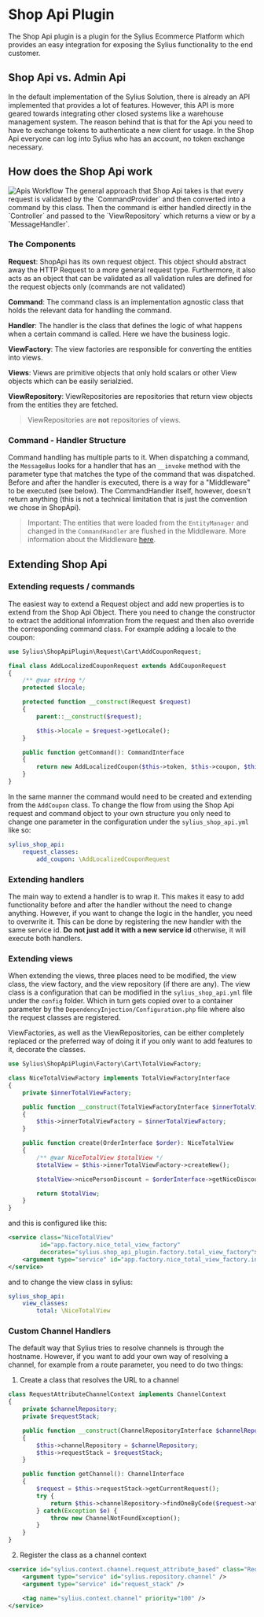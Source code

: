 # Shop Api Plugin
The Shop Api plugin is a plugin for the Sylius Ecommerce Platform which provides an easy integration for exposing the Sylius functionality to the end customer.

## Shop Api vs. Admin Api
In the default implementation of the Sylius Solution, there is already an API implemented that provides a lot of features. However, this API is more geared towards integrating other closed systems like a warehouse management system. The reason behind that is that for the Api you need to have to exchange tokens to authenticate a new client for usage. In the Shop Api everyone can log into Sylius who has an account, no token exchange necessary.

## How does the Shop Api work
<img src="Workflow.png" alt="Apis Workflow" />
The general approach that Shop Api takes is that every request is validated by the `CommandProvider` and then converted into a command by this class. Then the command is either handled directly in the `Controller` and passed to the `ViewRepository` which returns a view or by a `MessageHandler`.

### The Components
**Request**: ShopApi has its own request object. This object should abstract away the HTTP Request to a more general request type. Furthermore, it also acts as an object that can be validated as all validation rules are defined for the request objects only (commands are not validated)

**Command**: The command class is an implementation agnostic class that holds the relevant data for handling the command.

**Handler**: The handler is the class that defines the logic of what happens when a certain command is called. Here we have the business logic.

**ViewFactory**: The view factories are responsible for converting the entities into views.

**Views**: Views are primitive objects that only hold scalars or other View objects which can be easily serialzied.

**ViewRepository**: ViewRepositories are repositories that return view objects from the entities they are fetched.

> ViewRepositories are **not** repositories of views.

### Command - Handler Structure
Command handling has multiple parts to it. When dispatching a command, the `MessageBus` looks for a handler that has an `__invoke` method with the parameter type that matches the type of the command that was dispatched. Before and after the handler is executed, there is a way for a "Middleware" to be executed (see below). The CommandHandler itself, however, doesn't return anything (this is not a technical limitation that is just the convention we chose in ShopApi).

> Important: The entities that were loaded from the `EntityManager` and changed in the `CommandHandler` are flushed in the Middleware. More information about the Middleware [here](https://symfony.com/doc/current/components/messenger.html#bus).

## Extending Shop Api

### Extending requests / commands
The easiest way to extend a Request object and add new properties is to extend from the Shop Api Object. There you need to change the constructor to extract the additional infomration from the request and then also override the corresponding command class. For example adding a locale to the coupon:

```php
use Sylius\ShopApiPlugin\Request\Cart\AddCouponRequest;

final class AddLocalizedCouponRequest extends AddCouponRequest
{
    /** @var string */
    protected $locale;

    protected function __construct(Request $request)
    {
        parent::__construct($request);

        $this->locale = $request->getLocale();
    }

    public function getCommand(): CommandInterface
    {
        return new AddLocalizedCoupon($this->token, $this->coupon, $this->locale);
    }
}
```
In the same manner the command would need to be created and extending from the `AddCoupon` class. To change the flow from using the Shop Api request and command object to your own structure you only need to change one parameter in the configuration under the `sylius_shop_api.yml` like so:
```yml
sylius_shop_api:
    request_classes:
        add_coupon: \AddLocalizedCouponRequest
```

### Extending handlers
The main way to extend a handler is to wrap it. This makes it easy to add functionality before and after the handler without the need to change anything. However, if you want to change the logic in the handler, you need to overwrite it. This can be done by registering the new handler with the same service id. **Do not just add it with a new service id** otherwise, it will execute both handlers.

### Extending views
When extending the views, three places need to be modified, the view class, the view factory, and the view repository (if there are any). The view class is a configuration that can be modified in the `sylius_shop_api.yml` file under the `config` folder. Which in turn gets copied over to a container parameter by the `DependencyInjection/Configuration.php` file where also the request classes are registered.

ViewFactories, as well as the ViewRepositories, can be either completely replaced or the preferred way of doing it if you only want to add features to it, decorate the classes.

```php
use Sylius\ShopApiPlugin\Factory\Cart\TotalViewFactory;

class NiceTotalViewFactory implements TotalViewFactoryInterface
{
    private $innerTotalViewFactory;

    public function __construct(TotalViewFactoryInterface $innerTotalViewFactory)
    {
        $this->innerTotalViewFactory = $innerTotalViewFactory;
    }

    public function create(OrderInterface $order): NiceTotalView
    {
        /** @var NiceTotalView $totalView */
        $totalView = $this->innerTotalViewFactory->createNew();

        $totalView->nicePersonDiscount = $orderInterface->getNiceDiscount();

        return $totalView;
    }
}
```
and this is configured like this:
```xml
<service class="NiceTotalView"
         id="app.factory.nice_total_view_factory"
         decorates="sylius.shop_api_plugin.factory.total_view_factory">
    <argument type="service" id="app.factory.nice_total_view_factory.inner" />
</service>
```
and to change the view class in sylius:
```yml
sylius_shop_api:
    view_classes:
        total: \NiceTotalView
```

### Custom Channel Handlers
The default way that Sylius tries to resolve channels is through the hostname. However, if you want to add your own way of resolving a channel, for example from a route parameter, you need to do two things:

1. Create a class that resolves the URL to a channel

```php
class RequestAttributeChannelContext implements ChannelContext
{
    private $channelRepository;
    private $requestStack;

    public function __construct(ChannelRepositoryInterface $channelRepository, RequestStack $requestStack)
    {
        $this->channelRepository = $channelRepository;
        $this->requestStack = $requestStack;
    }

    public function getChannel(): ChannelInterface
    {
        $request = $this->requestStack->getCurrentRequest();
        try {
            return $this->channelRepository->findOneByCode($request->attributes->get('channelCode'));
        } catch(Exception $e) {
            throw new ChannelNotFoundException();
        }
    }
}
```

2. Register the class as a channel context
```xml
<service id="sylius.context.channel.request_attribute_based" class="RequestAttributeChannelContext">
    <argument type="service" id="sylius.repository.channel" />
    <argument type="service" id="request_stack" />

    <tag name="sylius.context.channel" priority="100" />
</service>
```
